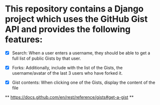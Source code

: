# This repository contains a Django project which uses the GitHub Gist API and provides the following features:
- [x] Search: When a user enters a username, they should be able to get a full list of public Gists by that user.
- [x] Forks: Additionally, include with the list of the Gists, the username/avatar of the last 3 users who have forked it.
- [x] Gist contents: When clicking one of the Gists, display the content of the file


** https://docs.github.com/en/rest/reference/gists#get-a-gist **
